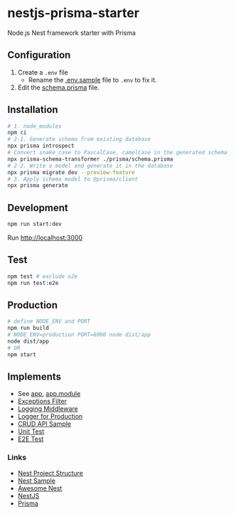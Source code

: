 # nestjs-prisma-starter

Node.js Nest framework starter with Prisma

## Configuration

1. Create a `.env` file
   - Rename the [.env.sample](.env.sample) file to `.env` to fix it.
2. Edit the [schema.prisma](prisma/schema.prisma) file.

## Installation

```sh
# 1. node_modules
npm ci
# 2-1. Generate schema from existing database
npx prisma introspect
# Convert snake_case to PascalCase, camelCase in the generated schema
npx prisma-schema-transformer ./prisma/schema.prisma
# 2-2. Write a model and generate it in the database
npx prisma migrate dev --preview-feature
# 3. Apply schema model to @prisma/client
npx prisma generate
```

## Development

```sh
npm run start:dev
```

Run [http://localhost:3000](http://localhost:3000)

## Test

```sh
npm test # exclude e2e
npm run test:e2e
```

## Production

```sh
# define NODE_ENV and PORT
npm run build
# NODE_ENV=production PORT=8000 node dist/app
node dist/app
# OR
npm start
```

## Implements

- See [app](src/app.ts), [app.module](src/app.module.ts)
- [Exceptions Filter](src/common/exceptions.filter.ts)
- [Logging Middleware](src/common/logger.middleware.ts)
- [Logger for Production](src/common/logger.service.ts)
- [CRUD API Sample](src/sample)
- [Unit Test](src/sample/sample.controller.spec.ts)
- [E2E Test](test/e2e/sample.spec.ts)

### Links

- [Nest Project Structure](https://github.com/CatsMiaow/node-nestjs-structure)
- [Nest Sample](https://github.com/nestjs/nest/tree/master/sample)
- [Awesome Nest](https://github.com/juliandavidmr/awesome-nestjs)
- [NestJS](https://docs.nestjs.com)
- [Prisma](https://www.prisma.io)
